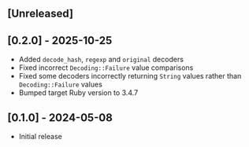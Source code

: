 ## [Unreleased]

## [0.2.0] - 2025-10-25

* Added `decode_hash`, `regexp` and `original` decoders
* Fixed incorrect `Decoding::Failure` value comparisons
* Fixed some decoders incorrectly returning `String` values rather than
  `Decoding::Failure` values
* Bumped target Ruby version to 3.4.7

## [0.1.0] - 2024-05-08

- Initial release
